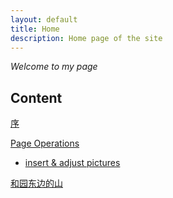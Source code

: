 ```yaml
---
layout: default
title: Home
description: Home page of the site
---
```


*Welcome to my page*

## Content 

  [序](./preface.md)

  [Page Operations](./page-operations.md)
  
  + [insert & adjust pictures](./insert-&-adjust-pictures.md)

  [和园东边的山](./out0.md)